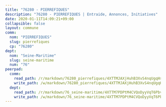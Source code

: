 ```yaml
---
title: "76280 - PIERREFIQUES"
description: "76280 - PIERREFIQUES | Entraide, Annonces, Initiatives"
date: 2020-01-11T14:09:21+09:00
collapsible: false
layout: commune
comm:
  nom: "PIERREFIQUES"
  slug: pierrefiques
  cp: "76280"
dept:
  nom: "Seine-Maritime"
  slug: seine-maritime
  num: "76"
peerpad:
  comm:
    read_path: /r/markdown/76280_pierrefiques/4XTTMJAXjHuhB3XvS4nqUgqHsugAM1ha8NLvXcj4Xv6ZtAWFt
    write_path: /w/markdown/76280_pierrefiques/4XTTMJAXjHuhB3XvS4nqUgqHsugAM1ha8NLvXcj4Xv6ZtAWFt-K3TgUX1jvBFrGftLnZJXojCAPcff3VpWp1JkwQvRsWu7HwxLjWagzbcvegmXNyJT2a5YUrJ62pcxTuLKkTQFUbR6mNTjHxiWHyii8PLnXTRoRe9STw3KTdj5bqhquJzRuzcEthFQ
  dept:
    read_path: /r/markdown/76_seine-maritime/4XTTM7PDPtM4CVQoDyyVqT6Pbvj1SVtndpXJdTDsc7xwdMTdt
    write_path: /w/markdown/76_seine-maritime/4XTTM7PDPtM4CVQoDyyVqT6Pbvj1SVtndpXJdTDsc7xwdMTdt-K3TgUmo7Qwp8ZQz8qKFjC8WCY27ypEpX2c8BXeSV9rrPY1zRZn2SrYwkBXF8VnHkcepiXsccFfKHYuT2JNgSMXxLRaUGRu6o5B3BB15nZxEho97cTz3yC4eRTX4hZM1hcyAZrn8r
---
```


